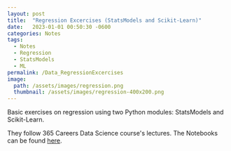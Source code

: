 ```yaml
---
layout: post
title:  "Regression Excercises (StatsModels and Scikit-Learn)"
date:   2023-01-01 00:50:30 -0600
categories: Notes
tags:
  - Notes
  - Regression
  - StatsModels
  - ML
permalink: /Data_RegressionExcercises
image: 
  path: /assets/images/regression.png
  thumbnail: /assets/images/regression-400x200.png
---
```



Basic exercises on regression using two Python modules: StatsModels and Scikit-Learn.

They follow 365 Careers Data Science course's lectures. The Notebooks can be found [here].

[here]: https://github.com/dafhorz/Data_RegressionExercises